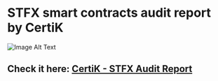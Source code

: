 # STFX smart contracts audit report by CertiK

<picture>
  <img alt="Image Alt Text" src="https://imgur.com/GzvrxDU.png">
</picture>

## Check it here: [CertiK - STFX Audit Report](https://github.com/STFX-IO/audits/blob/main/Certik%20-%20STFX%20Audit%20Report.pdf)
